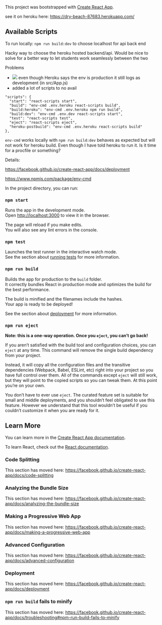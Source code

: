 This project was bootstrapped with [Create React App](https://github.com/facebook/create-react-app).


see it on heroku here: https://dry-beach-87683.herokuapp.com/
## Available Scripts


To run locally:
`npm run build:dev` to choose localhost for api back end

Hacky way to choose the heroku hosted backend/api. Would be nice to solve for a better way to let students work seamlessly between the two

Problems
- ![](https://i.imgur.com/HXvnsFz.png)
 even though Heroku says the env is production it still logs as development (in src/App.js)
-  added a lot of scripts to no avail
```
"scripts": {
  "start": "react-scripts start",
  "build": "env-cmd .env.heroku react-scripts build",
  "build:heroku": "env-cmd .env.heroku npm run build",
  "build:dev": "env-cmd .env.dev react-scripts start",
  "test": "react-scripts test",
  "eject": "react-scripts eject",
  "heroku-postbuild": "env-cmd .env.heroku react-scripts build"
},
```

`env-cmd` works locally with `npm run build:dev` behaves as expected but will not work for heroku build. Even though I have told heroku to run it. Is it time for a procfile or something?

Details:

https://facebook.github.io/create-react-app/docs/deployment

https://www.npmjs.com/package/env-cmd

In the project directory, you can run:

### `npm start`

Runs the app in the development mode.<br>
Open [http://localhost:3000](http://localhost:3000) to view it in the browser.

The page will reload if you make edits.<br>
You will also see any lint errors in the console.

### `npm test`

Launches the test runner in the interactive watch mode.<br>
See the section about [running tests](https://facebook.github.io/create-react-app/docs/running-tests) for more information.

### `npm run build`

Builds the app for production to the `build` folder.<br>
It correctly bundles React in production mode and optimizes the build for the best performance.

The build is minified and the filenames include the hashes.<br>
Your app is ready to be deployed!

See the section about [deployment](https://facebook.github.io/create-react-app/docs/deployment) for more information.

### `npm run eject`

**Note: this is a one-way operation. Once you `eject`, you can’t go back!**

If you aren’t satisfied with the build tool and configuration choices, you can `eject` at any time. This command will remove the single build dependency from your project.

Instead, it will copy all the configuration files and the transitive dependencies (Webpack, Babel, ESLint, etc) right into your project so you have full control over them. All of the commands except `eject` will still work, but they will point to the copied scripts so you can tweak them. At this point you’re on your own.

You don’t have to ever use `eject`. The curated feature set is suitable for small and middle deployments, and you shouldn’t feel obligated to use this feature. However we understand that this tool wouldn’t be useful if you couldn’t customize it when you are ready for it.

## Learn More

You can learn more in the [Create React App documentation](https://facebook.github.io/create-react-app/docs/getting-started).

To learn React, check out the [React documentation](https://reactjs.org/).

### Code Splitting

This section has moved here: https://facebook.github.io/create-react-app/docs/code-splitting

### Analyzing the Bundle Size

This section has moved here: https://facebook.github.io/create-react-app/docs/analyzing-the-bundle-size

### Making a Progressive Web App

This section has moved here: https://facebook.github.io/create-react-app/docs/making-a-progressive-web-app

### Advanced Configuration

This section has moved here: https://facebook.github.io/create-react-app/docs/advanced-configuration

### Deployment

This section has moved here: https://facebook.github.io/create-react-app/docs/deployment

### `npm run build` fails to minify

This section has moved here: https://facebook.github.io/create-react-app/docs/troubleshooting#npm-run-build-fails-to-minify

